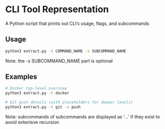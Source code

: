 # CLI Tool Representation

A Python script that prints out CLI’s usage, flags, and subcommands

## Usage
```bash
python3 extract.py -t COMMAND_NAME -s SUBCOMMAND_NAME
```

Note: the -s SUBCOMMAND_NAME part is optional 


## Examples
```bash
# Docker top-level overview
python3 extract.py -t docker

# Git push details (with placeholders for deeper levels)
python3 extract.py -t git -s push

```
Note: subcommands of subcommands are displayed as '...' if they exist to avoid extenisve recursion